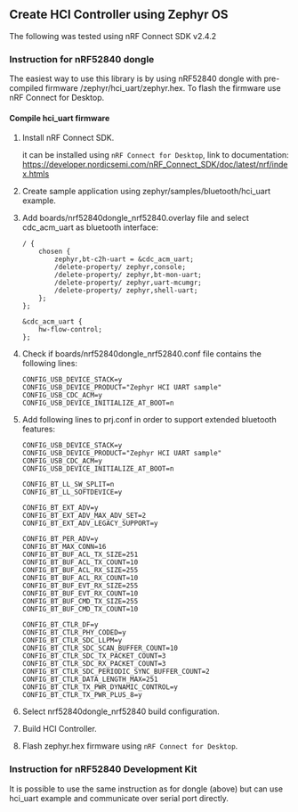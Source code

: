 ## Create HCI Controller using Zephyr OS

The following was tested using nRF Connect SDK v2.4.2

### Instruction for nRF52840 dongle

The easiest way to use this library is by using nRF52840 dongle with pre-compiled firmware /zephyr/hci_uart/zephyr.hex. To flash the firmware use nRF Connect for Desktop.

#### Compile hci_uart firmware

1. Install nRF Connect SDK.

    it can be installed using `nRF Connect for Desktop`, link to documentation: https://developer.nordicsemi.com/nRF_Connect_SDK/doc/latest/nrf/index.htmls

2. Create sample application using zephyr/samples/bluetooth/hci_uart example.
3. Add boards/nrf52840dongle_nrf52840.overlay file and select cdc_acm_uart as bluetooth interface:
    ```
    / {
        chosen {
            zephyr,bt-c2h-uart = &cdc_acm_uart;
            /delete-property/ zephyr,console;
            /delete-property/ zephyr,bt-mon-uart;
            /delete-property/ zephyr,uart-mcumgr;
            /delete-property/ zephyr,shell-uart;
        };
    };

    &cdc_acm_uart {
        hw-flow-control;
    };
    ```
4. Check if boards/nrf52840dongle_nrf52840.conf file contains the following lines:
    ```
    CONFIG_USB_DEVICE_STACK=y
    CONFIG_USB_DEVICE_PRODUCT="Zephyr HCI UART sample"
    CONFIG_USB_CDC_ACM=y
    CONFIG_USB_DEVICE_INITIALIZE_AT_BOOT=n
    ```
5. Add following lines to prj.conf in order to support extended bluetooth features:
    ```
    CONFIG_USB_DEVICE_STACK=y
    CONFIG_USB_DEVICE_PRODUCT="Zephyr HCI UART sample"
    CONFIG_USB_CDC_ACM=y
    CONFIG_USB_DEVICE_INITIALIZE_AT_BOOT=n

    CONFIG_BT_LL_SW_SPLIT=n
    CONFIG_BT_LL_SOFTDEVICE=y

    CONFIG_BT_EXT_ADV=y
    CONFIG_BT_EXT_ADV_MAX_ADV_SET=2
    CONFIG_BT_EXT_ADV_LEGACY_SUPPORT=y

    CONFIG_BT_PER_ADV=y
    CONFIG_BT_MAX_CONN=16
    CONFIG_BT_BUF_ACL_TX_SIZE=251
    CONFIG_BT_BUF_ACL_TX_COUNT=10
    CONFIG_BT_BUF_ACL_RX_SIZE=255
    CONFIG_BT_BUF_ACL_RX_COUNT=10
    CONFIG_BT_BUF_EVT_RX_SIZE=255
    CONFIG_BT_BUF_EVT_RX_COUNT=10
    CONFIG_BT_BUF_CMD_TX_SIZE=255
    CONFIG_BT_BUF_CMD_TX_COUNT=10

    CONFIG_BT_CTLR_DF=y
    CONFIG_BT_CTLR_PHY_CODED=y
    CONFIG_BT_CTLR_SDC_LLPM=y
    CONFIG_BT_CTLR_SDC_SCAN_BUFFER_COUNT=10
    CONFIG_BT_CTLR_SDC_TX_PACKET_COUNT=3
    CONFIG_BT_CTLR_SDC_RX_PACKET_COUNT=3
    CONFIG_BT_CTLR_SDC_PERIODIC_SYNC_BUFFER_COUNT=2
    CONFIG_BT_CTLR_DATA_LENGTH_MAX=251
    CONFIG_BT_CTLR_TX_PWR_DYNAMIC_CONTROL=y
    CONFIG_BT_CTLR_TX_PWR_PLUS_8=y
    ```
4. Select nrf52840dongle_nrf52840 build configuration.
4. Build HCI Controller.
5. Flash zephyr.hex firmware using `nRF Connect for Desktop`.

### Instruction for nRF52840 Development Kit

It is possible to use the same instruction as for dongle (above) but can use hci_uart example and communicate over serial port directly.
